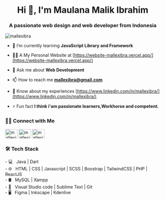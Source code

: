 <h1 align="center">Hi 👋, I'm Maulana Malik Ibrahim</h1>
<h3 align="center">A passionate web design and web developer from Indonesia</h3>

<p align="left"> <img src="https://komarev.com/ghpvc/?username=mallexibra&label=Profile%20views&color=0e75b6&style=flat" alt="mallexibra" /> </p>

- 🌱 I’m currently learning **JavaScript Library and Framework**

- 👨‍💻 A My Personal Website at [https://website-mallexibra.vercel.app/](https://website-mallexibra.vercel.app/)

- 💬 Ask me about **Web Development**

- 📫 How to reach me **mallexibra@gmail.com**

- 📄 Know about my experiences [https://www.linkedin.com/in/mallexibra/](https://www.linkedin.com/in/mallexibra/)

- ⚡ Fun fact **I think i'am passionate learners,Workhorse and competent.**

<h3> 🤝🏻 Connect with Me </h3>
<p align="left">
<a href="https://linkedin.com/in/mallexibra" target="blank"><img align="center" src="https://raw.githubusercontent.com/rahuldkjain/github-profile-readme-generator/master/src/images/icons/Social/linked-in-alt.svg" alt="mallexibra" height="30" width="40" /></a>
<a href="https://instagram.com/mallexibra" target="blank"><img align="center" src="https://raw.githubusercontent.com/rahuldkjain/github-profile-readme-generator/master/src/images/icons/Social/instagram.svg" alt="mallexibra" height="30" width="40" /></a>
<a href="https://www.youtube.com/@mallexibra" target="blank"><img align="center" src="https://raw.githubusercontent.com/rahuldkjain/github-profile-readme-generator/master/src/images/icons/Social/youtube.svg" alt="mallexibra" height="30" width="40" /></a>
</p>

<h3>🛠 Tech Stack</h3>
-  💻 &nbsp; Java | Dart <br/>
-  🌐 &nbsp; HTML | CSS | Javascript | SCSS | Boostrap | TailwindCSS | PHP | ReactJS <br/>
-  🛢 &nbsp; MySQL | Xampp <br/>
-  🔧 &nbsp; Visual Studio code | Sublime Text | Git <br/>
-  🖥 &nbsp; Figma | Inkscape | Kdenlive <br/>

